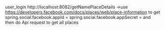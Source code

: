 user_login
http://localhost:8082/getNamePlaceDetails ->use https://developers.facebook.com/docs/places/web/place-information 
to get spring.social.facebook.appId =
       spring.social.facebook.appSecret = 
       and then do Api request to get all places
